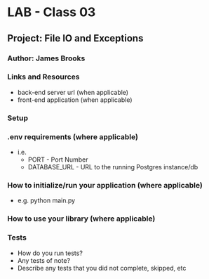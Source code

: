 # LAB - Class 03

## Project: File IO and Exceptions

### Author: James Brooks

### Links and Resources

- back-end server url (when applicable)
- front-end application (when applicable)

### Setup

### .env requirements (where applicable)

- i.e.
  - PORT - Port Number
  - DATABASE_URL - URL to the running Postgres instance/db

### How to initialize/run your application (where applicable)

- e.g. python main.py

### How to use your library (where applicable)

### Tests

- How do you run tests?
- Any tests of note?
- Describe any tests that you did not complete, skipped, etc
